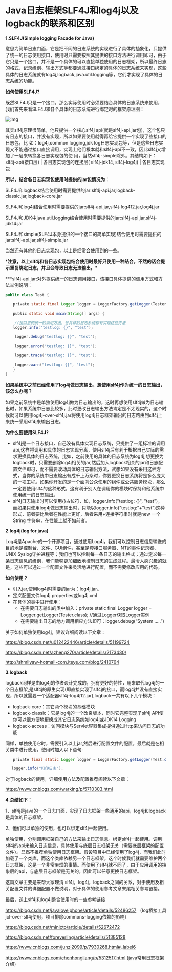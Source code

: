 # Java日志框架SLF4J和log4j以及logback的联系和区别

**1.SLF4J(Simple logging Facade for Java)**

意思为简单日志门面，它是把不同的日志系统的实现进行了具体的抽象化，只提供了统一的日志使用接口，使用时只需要按照其提供的接口方法进行调用即可，由于它只是一个接口，并不是一个具体的可以直接单独使用的日志框架，所以最终日志的格式、记录级别、输出方式等都要通过接口绑定的具体的日志系统来实现，这些具体的日志系统就有log4j,logback,java.util.logging等，它们才实现了具体的日志系统的功能。

**如何使用SLF4J?**

既然SLF4J只是一个接口，那么实际使用时必须要结合具体的日志系统来使用，我们首先来看SLF4J和各个具体的日志系统进行绑定时的框架原理图：

![img](https://img2018.cnblogs.com/blog/1434095/201810/1434095-20181011231449434-658115391.png)

其实slf4j原理很简单，他只提供一个核心slf4j api(就是slf4j-api.jar包)，这个包只有日志的接口，并没有实现，所以如果要使用就得再给它提供一个实现了些接口的日志包，比 如：log4j,common logging,jdk log日志实现包等，但是这些日志实现又不能通过接口直接调用，实现上他们根本就和slf4j-api不一致，因此slf4j又增加了一层来转换各日志实现包的使 用，当然slf4j-simple除外。其结构如下：
slf4j-api(接口层)
  |
各日志实现包的连接层( slf4j-jdk14, slf4j-log4j)
  |
各日志实现包

**所以，结合各日志实现包使用时提供的jar包情况为：**

SLF4J和logback结合使用时需要提供的jar:slf4j-api.jar,logback-classic.jar,logback-core.jar

SLF4J和log4j结合使用时需要提供的jar:slf4j-api.jar,slf4j-log412.jar,log4j.jar

SLF4J和JDK中java.util.logging结合使用时需要提供的jar:slf4j-api.jar,slf4j-jdk14.jar

SLF4J和simple(SLF4J本身提供的一个接口的简单实现)结合使用时需要提供的jar:slf4j-api.jar,slf4j-simple.jar

当然还有其他的日志实现包，以上是经常会使用到的一些。

***注意，以上slf4j和各日志实现包结合使用时最好只使用一种结合，不然的话会提示重复绑定日志，并且会导致日志无法输出。\***

***slf4j-api.jar:对外提供统一的日志调用接口，该接口具体提供的调用方式和方法举例说明：

```java
public class Test {

　　private static final Logger logger = LoggerFactory.getLogger(Tester.class); //通过LoggerFactory获取Logger实例

　　public static void main(String[] args) {

​    //接口里的统一的调用方法，各具体的日志系统都有实现这些方法
　　logger.info("testlog: {}", "test");

​    logger.debug("testlog: {}", "test");

​    logger.error("testlog: {}", "test");

​    logger.trace("testlog: {}", "test");

​    logger.warn("testlog: {}", "test");
　　}
}
```

**如果系统中之前已经使用了log4j做日志输出，想使用slf4j作为统一的日志输出，该怎么办呢？**

如果之前系统中是单独使用log4j做为日志输出的，这时再想使用slf4j做为日志输出时，如果系统中日志比较多，此时更改日志输出方法肯定是不太现实的，这个时候就可以使用log4j-over-slf4j.jar将使用log4j日志框架输出的日志路由到slf4j上来统一采用slf4j来输出日志。

**为什么要使用SLF4J?**

- slf4j是一个日志接口，自己没有具体实现日志系统，只提供了一组标准的调用api,这样将调用和具体的日志实现分离，使用slf4j后有利于根据自己实际的需求更换具体的日志系统，比如，之前使用的具体的日志系统为log4j,想更换为logback时，只需要删除log4j相关的jar,然后加入logback相关的jar和日志配置文件即可，而不需要改动具体的日志输出方法，试想如果没有采用这种方式，当你的系统中日志输出有成千上万条时，你要更换日志系统将是多么庞大的一项工程。如果你开发的是一个面向公众使用的组件或公共服务模块，那么一定要使用slf4的这种形式，这有利于别人在调用你的模块时保持和他系统中使用统一的日志输出。
- slf4j日志输出时可以使用{}占位符，如，logger.info("testlog: {}", "test")，而如果只使用log4j做日志输出时，只能以logger.info("testlog:"+"test")这种形式，前者要比后者在性能上更好，后者采用+连接字符串时就是new 一个String 字符串，在性能上就不如前者。

**2.log4j(log for java)**

Log4j是Apache的一个开源项目，通过使用Log4j，我们可以控制日志信息输送的目的地是控制台、文件、GUI组件，甚至是套接口服务器、NT的事件记录器、UNIX Syslog守护进程等；我们也可以控制每一条日志的输出格式；通过定义每一条日志信息的级别，我们能够更加细致地控制日志的生成过程。最令人感兴趣的就是，这些可以通过一个配置文件来灵活地进行配置，而不需要修改应用的代码。

**如何使用？**

- 引入jar,使用log4j时需要的jar为：log4j.jar。
- 定义配置文件log4j.properties或log4j.xml
- 在具体的类中进行使用：
  - 在需要日志输出的类中加入：private static final Logger logger = Logger.getLogger(Tester.class); //通过Logger获取Logger实例
  - 在需要输出日志的地方调用相应方法即可：logger.debug(“System …..”)

关于如何单独使用log4j，建议详细阅读以下文章：

<https://blog.csdn.net/u012422446/article/details/51199724>

<https://blog.csdn.net/azheng270/article/details/2173430/>

<http://shmilyaw-hotmail-com.iteye.com/blog/2410764>

**3.logback**

 logback同样是由log4j的作者设计完成的，拥有更好的特性，用来取代log4j的一个日志框架,是slf4j的原生实现(即直接实现了slf4j的接口，而log4j并没有直接实现，所以就需要一个适配器slf4j-log4j12.jar),logback一共有以下几个模块：

- logback-core：其它两个模块的基础模块
- logback-classic：它是log4j的一个改良版本，同时它完整实现了slf4j API使你可以很方便地更换成其它日志系统如log4j或JDK14 Logging
- logback-access：访问模块与Servlet容器集成提供通过Http来访问日志的功能

同样，单独使用它时，需要引入以上jar,然后进行配置文件的配置，最后就是在相关类中进行使用，使用时加入以下语句:

```java
　　private final static Logger logger = LoggerFactory.getLogger(Test.class);

 　logger.info("打印日志");
```

对于logback的使用，详细使用方法及配置推荐阅读以下文章：

<https://www.cnblogs.com/warking/p/5710303.html>

**4.总结如下：**

1、slf4j是java的一个日志门面，实现了日志框架一些通用的api，log4j和logback是具体的日志框架。

2、他们可以单独的使用，也可以绑定slf4j一起使用。

单独使用，分别调用框架自己的方法来输出日志信息。绑定slf4j一起使用。调用slf4j的api来输入日志信息，具体使用与底层日志框架无关（需要底层框架的配置文件）。显然不推荐单独使用日志框架。假设项目中已经使用了log4j，而我们此时加载了一个类库，而这个类库依赖另一个日志框架。这个时候我们就需要维护两个日志框架，这是一个非常麻烦的事情。而使用了slf4j就不同了，由于应用调用的抽象层的api，与底层日志框架是无关的，因此可以任意更换日志框架。

这篇文章主要是来帮大家理清 slf4j，log4j，logback之间的关系，对于使用及相关配置文件的详细配置不做说明，对于具体的使用参考文章末尾相关参考链接。

最后，送上slf4j和log4j整合使用时的一些参考链接

<https://blog.csdn.net/javaloveiphone/article/details/52486257> （log桥接工具jcl-over-slf4j使用，项目排除commons-logging依赖的影响）

<https://blog.csdn.net/minicto/article/details/52672472>

<https://blog.csdn.net/foreverling/article/details/51385128>

<https://www.cnblogs.com/junzi2099/p/7930268.html#_label6>

<https://www.cnblogs.com/chenhongliang/p/5312517.html> (java常用日志框架介绍)
